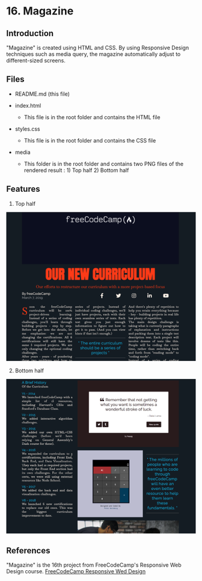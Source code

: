 # 16. Magazine

## Introduction

"Magazine" is created using HTML and CSS. By using Responsive Design techniques such as media query, the magazine automatically adjust to different-sized screens.

## Files

- README.md (this file)

- index.html

  - This file is in the root folder and contains the HTML file

- styles.css

  - This file is in the root folder and contains the CSS file

- media
  - This folder is in the root folder and contains two PNG files of the rendered result : 1) Top half 2) Bottom half

## Features

1. Top half

![magazine-top](https://github.com/cheesehero112/Magazine/raw/main/media/Magazine-top.png)

2. Bottom half

![magazine-bottom](https://github.com/cheesehero112/Magazine/raw/main/media/Magazine-bottom.png)

## References

"Magazine" is the 16th project from FreeCodeCamp's Responsive Web Design course. [FreeCodeCamp Responsive Wed Design](https://www.freecodecamp.org/learn/2022/responsive-web-design/)
